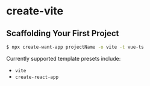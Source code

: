 # create-vite

## Scaffolding Your First Project

```bash
$ npx create-want-app projectName -o vite -t vue-ts
```

Currently supported template presets include:

- `vite`
- `create-react-app`
